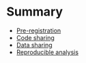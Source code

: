 # Summary

* [Pre-registration](1_preregistration.md)
* [Code sharing](2_codesharing.md)
* [Data sharing](3_datasharing.md)
* [Reproducible analysis](4_reproducibleanalysis.md)
